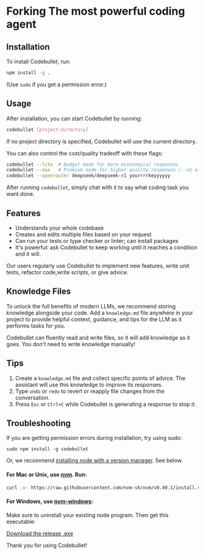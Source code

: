 # Forking The most powerful coding agent

## Installation

To install Codebullet, run:

```bash
npm install -g .
```

(Use `sudo` if you get a permission error.)

## Usage

After installation, you can start Codebullet by running:

```bash
codebullet [project-directory]
```

If no project directory is specified, Codebullet will use the current directory.

You can also control the cost/quality tradeoff with these flags:

```bash
codebullet --lite  # Budget mode for more econonmical responses
codebullet --max   # Premium mode for higher quality responses (--o1 also works)
codebullet --openrouter deepseek/deepseek-r1 yourrrrkeyyyyyy
```

After running `codebullet`, simply chat with it to say what coding task you want done.

## Features

- Understands your whole codebase
- Creates and edits multiple files based on your request
- Can run your tests or type checker or linter; can install packages
- It's powerful: ask Codebullet to keep working until it reaches a condition and it will.

Our users regularly use Codebullet to implement new features, write unit tests, refactor code,write scripts, or give advice.

## Knowledge Files

To unlock the full benefits of modern LLMs, we recommend storing knowledge alongside your code. Add a `knowledge.md` file anywhere in your project to provide helpful context, guidance, and tips for the LLM as it performs tasks for you.

Codebullet can fluently read and write files, so it will add knowledge as it goes. You don't need to write knowledge manually!

## Tips

1. Create a `knowledge.md` file and collect specific points of advice. The assistant will use this knowledge to improve its responses.
2. Type `undo` or `redo` to revert or reapply file changes from the conversation.
3. Press `Esc` or `Ctrl+C` while Codebullet is generating a response to stop it.

## Troubleshooting

If you are getting permission errors during installation, try using sudo:

```
sudo npm install -g codebullet
```

Or, we recommend [installing node with a version manager](https://docs.npmjs.com/downloading-and-installing-node-js-and-npm). See below.

#### For Mac or Unix, use [nvm](https://docs.npmjs.com/downloading-and-installing-node-js-and-npm). Run:

```bash
curl -o- https://raw.githubusercontent.com/nvm-sh/nvm/v0.40.1/install.sh | bash
```

#### For Windows, use [nvm-windows](https://github.com/coreybutler/nvm-windows):

Make sure to uninstall your existing node program. Then get this executable:

[Download the release .exe](https://github.com/coreybutler/nvm-windows/releases)


Thank you for using Codebullet!
